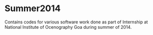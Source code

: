 Summer2014
==========
Contains codes for various software work done as part of Internship at National Institute of Ocenography Goa during summer of 2014. 
